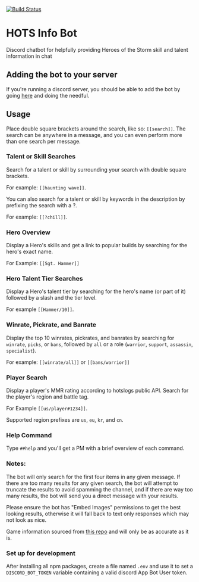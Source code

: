 [![Build Status](https://travis-ci.org/tdietrich513/hots-info-bot.svg?branch=master)](https://travis-ci.org/tdietrich513/hots-info-bot)

# HOTS Info Bot 
Discord chatbot for helpfully providing Heroes of the Storm skill and talent information in chat

## Adding the bot to your server
If you're running a discord server, you should be able to add the bot by going [here](https://discordapp.com/oauth2/authorize?client_id=407735948667912214&scope=bot&permissions=19520) and doing the needful.

## Usage

Place double square brackets around the search, like so: `[[search]]`. The search can be anywhere in a message, and you can even perform more than one search per message.

### Talent or Skill Searches
Search for a talent or skill by surrounding your search with double square brackets. 

For example: `[[haunting wave]]`.

You can also search for a talent or skill by keywords in the description by prefixing the search with a ?.

For example: `[[?chill]]`.

### Hero Overview
Display a Hero's skills and get a link to popular builds by searching for the hero's exact name.

For Example: `[[Sgt. Hammer]]`

### Hero Talent Tier Searches 
Display a Hero's talent tier by searching for the hero's name (or part of it) followed by a slash and the tier level.

For example `[[Hammer/10]]`.

### Winrate, Pickrate, and Banrate
Display the top 10 winrates, pickrates, and banrates by searching for `winrate`, `picks`, or `bans`, followed by `all` or a role (`warrior`, `support`, `assassin`, `specialist`).

For example: `[[winrate/all]]` or `[[bans/warrior]]`

### Player Search
Display a player's MMR rating according to hotslogs public API. Search for the player's region and battle tag.

For Example `[[us/player#1234]]`.

Supported region prefixes are `us`, `eu`, `kr`, and `cn`. 

### Help Command 

Type `##help` and you'll get a PM with a brief overview of each command.

### Notes:
The bot will only search for the first four items in any given message. If there are too many results for any given search, the bot will attempt to truncate the results to avoid spamming the channel, and if there are way too many results, the bot will send you a direct message with your results.

Please ensure the bot has "Embed Images" permissions to get the best looking results, otherwise it will fall back to text only responses which may not look as nice.

Game information sourced from [this repo](https://github.com/heroespatchnotes/heroes-talents) and will only be as accurate as it is.

### Set up for development
After installing all npm packages, create a file named `.env` and use it to set a `DISCORD_BOT_TOKEN` variable containing a valid discord App Bot User token.

